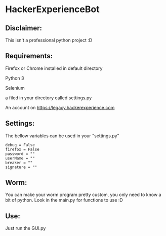 # HackerExperienceBot

## Disclaimer:

This isn't a professional python project :D

## Requirements:

Firefox or Chrome installed in default directory

Python 3

Selenium

a filed in your directory called settings.py

An account on  https://legacy.hackerexperience.com

## Settings:
The bellow variables can be used in your "settings.py"
```
debug = False
firefox = False
password = ""
userName = ""
breaker = ""
signature = ""
```

## Worm:
You can make your worm program pretty custom, you only need to know a bit of python. Look in the main.py for functions to use :D

## Use:

Just run the GUI.py
